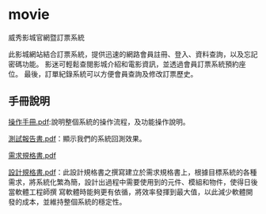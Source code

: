 # movie
威秀影城官網暨訂票系統

此影城網站結合訂票系統，提供迅速的網路會員註冊、登入、資料查詢，以及忘記密碼功能。
影迷可輕鬆查閱影城介紹和電影資訊，並透過會員訂票系統預約座位。
最後，訂單紀錄系統可以方便會員查詢及修改訂票歷史。

手冊說明
---
[操作手冊.pdf](https://github.com/luyuxuan0414/movie.github.io/blob/main/%E6%93%8D%E4%BD%9C%E6%89%8B%E5%86%8A.pdf):說明整個系統的操作流程，及功能操作說明。

[測試報告書.pdf](https://github.com/luyuxuan0414/movie.github.io/blob/main/%E6%B8%AC%E8%A9%A6%E5%A0%B1%E5%91%8A%E6%9B%B8%20.pdf)：顯示我們的系統回測效果。

[需求規格書.pdf](https://github.com/luyuxuan0414/movie.github.io/blob/main/%E9%9C%80%E6%B1%82%E8%A6%8F%E6%A0%BC%E6%9B%B8.pdf)

[設計規格書.pdf](https://github.com/luyuxuan0414/movie.github.io/blob/main/%E8%A8%AD%E8%A8%88%E8%A6%8F%E6%A0%BC%E6%9B%B8.pdf)：此設計規格書之撰寫建立於需求規格書上，根據目標系統的各種需求，將系統化繁為簡，設計出過程中需要使用到的元件、模組和物件，使得日後當軟體工程師撰 寫軟體時能夠更有依循，將效率發揮到最大值，以此減少軟體開發的成本，並維持整個系統的穩定性。
